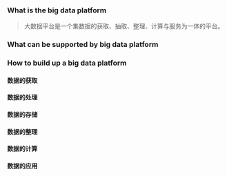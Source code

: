 ### What is the big data platform
> 大数据平台是一个集数据的获取、抽取、整理、计算与服务为一体的平台。

### What can be supported by big data platform

### How to build up a big data platform
#### 数据的获取

#### 数据的处理

#### 数据的存储

#### 数据的整理

#### 数据的计算

#### 数据的应用
